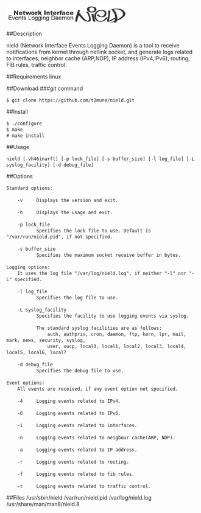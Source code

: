 ![nield image](img/nield.jpg)

##Description

nield  (Network  Interface  Events  Logging  Daemon)  is  a tool to receive notifications from kernel through netlink socket, and generate logs related to interfaces, neighbor cache  (ARP,NDP),  IP  address  (IPv4,IPv6),  routing,  FIB rules, traffic control.

##Requirements
linux

##Download
###git command
    
    $ git clone https://github.com/t2mune/nield.git

##Install

    $ ./configure
    $ make
    # make install

##Usage

    nield [-vh46inarft] [-p lock_file] [-s buffer_size] [-l log_file] [-L syslog_facility] [-d debug_file]

##Options

    Standard options:

        -v     Displays the version and exit.

        -h     Displays the usage and exit.

        -p lock_file
               Specifies the lock file to use. Default is "/var/run/nield.pid", if not specified.

        -s buffer_size
               Specifies the maximum socket receive buffer in bytes.

    Logging options:
        It uses the log file "/var/log/nield.log", if neither "-l" nor "-L" specified.

        -l log_file
               Specifies the log file to use.

        -L syslog_facility
               Specifies the facility to use logging events via syslog.

               The standard syslog facilities are as follows:
                   auth, authpriv, cron, daemon, ftp, kern, lpr, mail, mark, news, security, syslog,
                   user, uucp, local0, local1, local2, local3, local4, local5, local6, local7

        -d debug_file
               Specifies the debug file to use.

    Event options:
        All events are received, if any event option not specified.

        -4     Logging events related to IPv4.

        -6     Logging events related to IPv6.

        -i     Logging events related to interfaces.

        -n     Logging events related to neigbour cache(ARP, NDP).

        -a     Logging events related to IP address.

        -r     Logging events related to routing.

        -f     Logging events related to fib rules.

        -t     Logging events related to traffic control.

##Files
    /usr/sbin/nield
    /var/run/nield.pid
    /var/log/nield.log
    /usr/share/man/man8/nield.8

